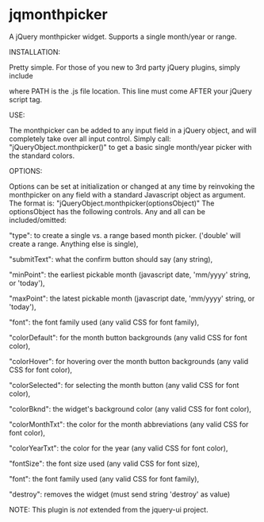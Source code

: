jqmonthpicker
=============

A jQuery monthpicker widget. Supports a single month/year or range.

INSTALLATION:

Pretty simple. For those of you new to 3rd party jQuery plugins, simply include
<script type="text/javascript" src="PATH"></script>
where PATH is the .js file location. This line must come AFTER your jQuery script tag.


USE:

The monthpicker can be added to any input field in a jQuery object, and will completely take over all input control.
Simply call:
"jQueryObject.monthpicker()"
to get a basic single month/year picker with the standard colors.



OPTIONS:

Options can be set at initialization or changed at any time by reinvoking the monthpicker on any field
with a standard Javascript object as argument. The format is:
"jQueryObject.monthpicker(optionsObject)"
The optionsObject has the following controls. Any and all can be included/omitted:


  "type": to create a single vs. a range based month picker. ('double' will create a range. Anything else is single),
  
  "submitText": what the confirm button should say (any string),
  
  "minPoint": the earliest pickable month (javascript date, 'mm/yyyy' string, or 'today'),
  
  "maxPoint": the latest pickable month (javascript date, 'mm/yyyy' string, or 'today'),
  
  "font": the font family used (any valid CSS for font family),
  
  "colorDefault": for the month button backgrounds (any valid CSS for font color),
  
  "colorHover": for hovering over the month button backgrounds (any valid CSS for font color),
  
  "colorSelected": for selecting the month button (any valid CSS for font color),
  
  "colorBknd": the widget's background color (any valid CSS for font color),
  
  "colorMonthTxt": the color for the month abbreviations (any valid CSS for font color),
  
  "colorYearTxt": the color for the year (any valid CSS for font color),
  
  "fontSize": the font size used (any valid CSS for font size),
  
  "font": the font family used (any valid CSS for font family),
  
  "destroy": removes the widget (must send string 'destroy' as value)



NOTE: This plugin is _not_ extended from the jquery-ui project. 
